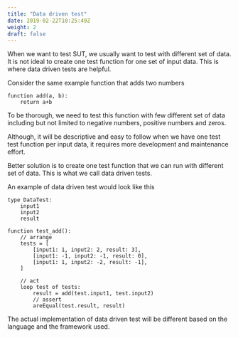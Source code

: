 ```yaml
---
title: "Data driven test"
date: 2019-02-22T10:25:49Z
weight: 2
draft: false
---
```


When we want to test SUT, we usually want to test with different set of data. It is not ideal to create one test function for one set of input data.
This is where data driven tests are helpful.

Consider the same example function that adds two numbers

```
function add(a, b):
    return a+b
```

To be thorough, we need to test this function with few different set of data including but not limited to negative numbers, positive numbers and zeros. 

Although, it will be descriptive and easy to follow when we have one test test function per input data, it requires more development and maintenance effort. 

Better solution is to create one test function that we can run with different set of data. This is what we call data driven tests.

An example of data driven test would look like this

```
type DataTest:
    input1
    input2
    result

function test_add():
    // arrange
    tests = [
        [input1: 1, input2: 2, result: 3],
        [input1: -1, input2: -1, result: 0],
        [input1: 1, input2: -2, result: -1],
    ]

    // act
    loop test of tests:
        result = add(test.input1, test.input2)
        // assert
        areEqual(test.result, result)

```

The actual implementation of data driven test will be different based on the language and the framework used.